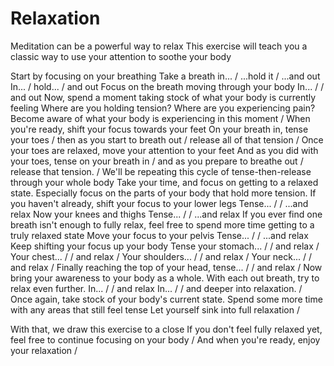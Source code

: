 # Relaxation
Meditation can be a powerful way to relax
This exercise will teach you a classic way to use your attention to soothe your body

Start by focusing on your breathing
Take a breath in... / ...hold it / ...and out
In... / hold... / and out
Focus on the breath moving through your body
In... / / and out
Now, spend a moment taking stock of what your body is currently feeling
Where are you holding tension? Where are you experiencing pain?
Become aware of what your body is experiencing in this moment
/
When you're ready, shift your focus towards your feet
On your breath in, tense your toes / then as you start to breath out / release all of that tension
/
Once your toes are relaxed, move your attention to your feet
And as you did with your toes, tense on your breath in / and as you prepare to breathe out / release that tension.
/
We'll be repeating this cycle of tense-then-release through your whole body
Take your time, and focus on getting to a relaxed state. 
Especially focus on the parts of your body that hold more tension.
If you haven't already, shift your focus to your lower legs
Tense... / / ...and relax 
Now your knees and thighs
Tense... / / ...and relax
If you ever find one breath isn't enough to fully relax, feel free to spend more time getting to a truly relaxed state
Move your focus to your pelvis 
Tense... / / ...and relax
Keep shifting your focus up your body
Tense your stomach... / / and relax
/
Your chest... / / and relax
/
Your shoulders... / / and relax
/
Your neck... / / and relax
/
Finally reaching the top of your head, tense... / / and relax
/
Now bring your awareness to your body as a whole. With each out breath, try to relax even further.
In... / / and relax
In... / / and deeper into relaxation.
/
Once again, take stock of your body's current state.
Spend some more time with any areas that still feel tense
Let yourself sink into full relaxation
/

With that, we draw this exercise to a close
If you don't feel fully relaxed yet, feel free to continue focusing on your body
/
And when you're ready, enjoy your relaxation
/